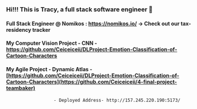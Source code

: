 ### Hi!!! This is Tracy, a full stack software engineer 👋

#### Full Stack Engineer @ Nomikos : https://nomikos.io/ -> Check out our tax-residency tracker

#### My Computer Vision Project - CNN - https://github.com/Ceiceiceii/DLProject-Emotion-Classification-of-Cartoon-Characters

#### My Agile Project - Dynamic Atlas - [https://github.com/Ceiceiceii/DLProject-Emotion-Classification-of-Cartoon-Characters](https://github.com/Ceiceiceii/4-final-project-teambaker)
                      - Deployed Address- http://157.245.220.190:5173/

#### 
<!--
**Ceiceiceii/Ceiceiceii** is a ✨ _special_ ✨ repository because its `README.md` (this file) appears on your GitHub profile.

Here are some ideas to get you started:

- 🔭 I’m currently working on ...
- 🌱 I’m currently learning ...
- 👯 I’m looking to collaborate on ...
- 🤔 I’m looking for help with ...
- 💬 Ask me about ...
- 📫 How to reach me: ...
- 😄 Pronouns: ...
- ⚡ Fun fact: ...
-->
